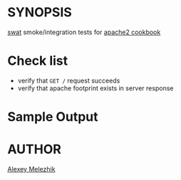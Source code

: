 # SYNOPSIS

[swat](https://github.com/melezhik/swat) smoke/integration tests for [apache2 cookbook](https://github.com/chef-cookbooks/apache2)

# Check list

* verify that `GET /` request succeeds
* verify that apache footprint exists in server response

# Sample Output

# AUTHOR

[Alexey Melezhik](mailto:melezhik@gmail.com)


